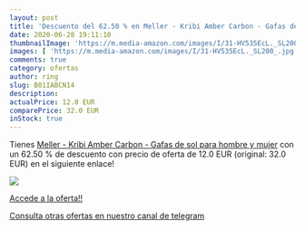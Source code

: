 ```yaml
---
layout: post
title: 'Descuento del 62.50 % en Meller - Kribi Amber Carbon - Gafas de s'
date: 2020-06-28 19:11:10
thumbnailImage: 'https://m.media-amazon.com/images/I/31-HV535EcL._SL200_.jpg'
images: [ 'https://m.media-amazon.com/images/I/31-HV535EcL._SL200_.jpg' ]
comments: true
category: ofertas
author: ring
slug: B01IABCN14
description:
actualPrice: 12.0 EUR
comparePrice: 32.0 EUR
inStock: true
---
```


Tienes [Meller - Kribi Amber Carbon - Gafas de sol para hombre y mujer](https://www.amazon.com/dp/B01IABCN14/?tag=redken08-20) con un 62.50 % de descuento con precio de oferta de 12.0 EUR (original: 32.0 EUR) en el siguiente enlace!

[![](https://m.media-amazon.com/images/I/31-HV535EcL._SL200_.jpg)](https://www.amazon.com/dp/B01IABCN14/?tag=redken08-20)

[Accede a la oferta!!](https://www.amazon.com/dp/B01IABCN14/?tag=redken08-20)

[Consulta otras ofertas en nuestro canal de telegram](https://t.me/s/ofertas25)
